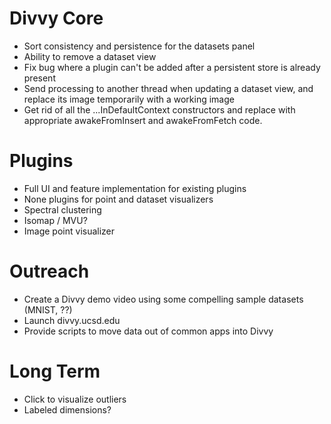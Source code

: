 # Divvy Core #

  * Sort consistency and persistence for the datasets panel
  * Ability to remove a dataset view
  * Fix bug where a plugin can't be added after a persistent store is already present
  * Send processing to another thread when updating a dataset view, and replace its image temporarily with a working image
  * Get rid of all the ...InDefaultContext constructors and replace with appropriate awakeFromInsert and awakeFromFetch code.

# Plugins #

  * Full UI and feature implementation for existing plugins
  * None plugins for point and dataset visualizers
  * Spectral clustering
  * Isomap / MVU?
  * Image point visualizer

# Outreach #
  * Create a Divvy demo video using some compelling sample datasets (MNIST, ??)
  * Launch divvy.ucsd.edu
  * Provide scripts to move data out of common apps into Divvy

# Long Term #
  * Click to visualize outliers
  * Labeled dimensions?